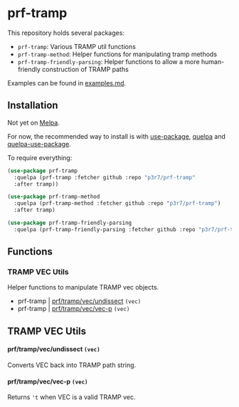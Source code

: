 # prf-tramp

This repository holds several packages:

 - `prf-tramp`: Various TRAMP util functions
 - `prf-tramp-method`: Helper functions for manipulating tramp methods
 - `prf-tramp-friendly-parsing`: Helper functions to allow a more human-friendly construction of TRAMP paths

Examples can be found in [examples.md](examples.md).


## Installation

Not yet on [Melpa](https://melpa.org/).

For now, the recommended way to install is with [use-package](https://github.com/jwiegley/use-package), [quelpa](https://github.com/quelpa/quelpa) and [quelpa-use-package](https://github.com/quelpa/quelpa-use-package).

To require everything:

```el
(use-package prf-tramp
  :quelpa (prf-tramp :fetcher github :repo "p3r7/prf-tramp"
  :after tramp))

(use-package prf-tramp-method
  :quelpa (prf-tramp-method :fetcher github :repo "p3r7/prf-tramp")
  :after tramp)

(use-package prf-tramp-friendly-parsing
  :quelpa (prf-tramp-friendly-parsing :fetcher github :repo "p3r7/prf-tramp"))
```


## Functions

### TRAMP VEC Utils

Helper functions to manipulate TRAMP vec objects.

* prf-tramp | [prf/tramp/vec/undissect](#prftrampvecundissect-vec) `(vec)`
* prf-tramp | [prf/tramp/vec/vec-p](#prftrampvecvec-p-vec) `(vec)`


## TRAMP VEC Utils

#### prf/tramp/vec/undissect `(vec)`

Converts VEC back into TRAMP path string.


#### prf/tramp/vec/vec-p `(vec)`

Returns `'t` when VEC is a valid TRAMP vec.

